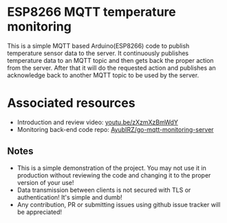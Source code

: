# ESP8266 MQTT temperature monitoring
This is a simple MQTT based Arduino(ESP8266) code to publish temperature sensor data to the server. It continuously publishes temperature data to an MQTT topic and then gets back the proper action from the server. After that it will do the requested action and publishes an acknowledge back to another MQTT topic to be used by the server.

# Associated resources
- Introduction and review video: [youtu.be/zXzmXzBmWdY](https://youtu.be/zXzmXzBmWdY)
- Monitoring back-end code repo: [AyubIRZ/go-mqtt-monitoring-server](https://github.com/AyubIRZ/go-mqtt-monitoring-server)

## Notes
- This is a simple demonstration of the project. You may not use it in production without reviewing the code and changing it to the proper version of your use!
- Data transmission between clients is not secured with TLS or authentication! It's simple and dumb!
-  Any contribution, PR or submitting issues using github issue tracker will be appreciated!
